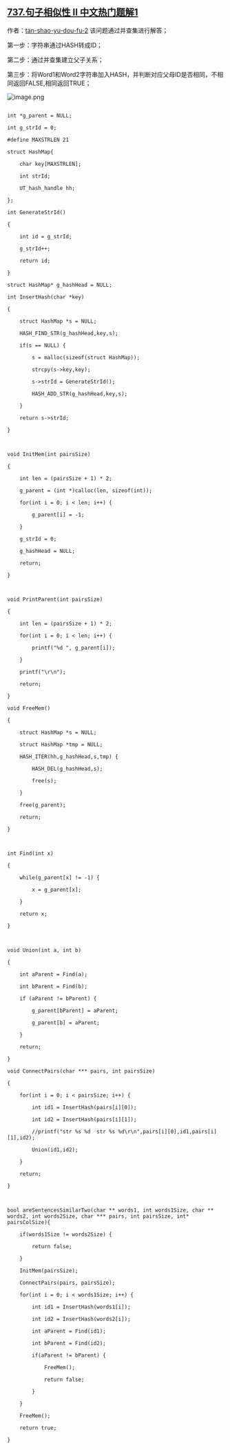 ## [737.句子相似性 II 中文热门题解1](https://leetcode.cn/problems/sentence-similarity-ii/solutions/100000/cyu-yan-bing-cha-ji-hash-by-tan-shao-yu-dou-fu-2)

作者：[tan-shao-yu-dou-fu-2](https://leetcode.cn/u/tan-shao-yu-dou-fu-2)
该问题通过并查集进行解答；
第一步：字符串通过HASH转成ID；
第二步：通过并查集建立父子关系；
第三步：将Word1和Word2字符串加入HASH，并判断对应父母ID是否相同，不相同返回FALSE,相同返回TRUE；
![image.png](https://pic.leetcode-cn.com/16dc24e8dc1fe5f71118c82b00a7b2284e05c93081ef2fbc1ca7b8a9e99200be-image.png)

```
int *g_parent = NULL;
int g_strId = 0;
#define MAXSTRLEN 21
struct HashMap{
    char key[MAXSTRLEN];
    int strId;
    UT_hash_handle hh;
};
int GenerateStrId()
{
    int id = g_strId;
    g_strId++;
    return id;
}
struct HashMap* g_hashHead = NULL;
int InsertHash(char *key)
{
    struct HashMap *s = NULL;
    HASH_FIND_STR(g_hashHead,key,s);
    if(s == NULL) {
        s = malloc(sizeof(struct HashMap));
        strcpy(s->key,key);
        s->strId = GenerateStrId();
        HASH_ADD_STR(g_hashHead,key,s);
    }
    return s->strId;
}

void InitMem(int pairsSize)
{
    int len = (pairsSize + 1) * 2;
    g_parent = (int *)calloc(len, sizeof(int));
    for(int i = 0; i < len; i++) {
        g_parent[i] = -1;
    }
    g_strId = 0;
    g_hashHead = NULL;
    return;
}

void PrintParent(int pairsSize)
{
    int len = (pairsSize + 1) * 2;
    for(int i = 0; i < len; i++) {
        printf("%d ", g_parent[i]);
    }
    printf("\r\n");
    return;
}
void FreeMem()
{
    struct HashMap *s = NULL;
    struct HashMap *tmp = NULL;
    HASH_ITER(hh,g_hashHead,s,tmp) {
        HASH_DEL(g_hashHead,s);
        free(s);
    }
    free(g_parent);
    return;
}

int Find(int x)
{
    while(g_parent[x] != -1) {
        x = g_parent[x];
    }
    return x;
}

void Union(int a, int b)
{
    int aParent = Find(a);
    int bParent = Find(b);
    if (aParent != bParent) {
        g_parent[bParent] = aParent;
        g_parent[b] = aParent;
    }
    return;
}
void ConnectPairs(char *** pairs, int pairsSize)
{
    for(int i = 0; i < pairsSize; i++) {
        int id1 = InsertHash(pairs[i][0]);
        int id2 = InsertHash(pairs[i][1]);
        //printf("str %s %d  str %s %d\r\n",pairs[i][0],id1,pairs[i][1],id2);
        Union(id1,id2);
    }
    return;
}

bool areSentencesSimilarTwo(char ** words1, int words1Size, char ** words2, int words2Size, char *** pairs, int pairsSize, int* pairsColSize){
    if(words1Size != words2Size) {
        return false;
    }
    InitMem(pairsSize);
    ConnectPairs(pairs, pairsSize);
    for(int i = 0; i < words1Size; i++) {
        int id1 = InsertHash(words1[i]);
        int id2 = InsertHash(words2[i]);
        int aParent = Find(id1);
        int bParent = Find(id2);
        if(aParent != bParent) {
            FreeMem();
            return false;
        }
    }
    FreeMem();
    return true;
}
```

